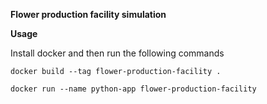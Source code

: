 **Flower production facility simulation**

**Usage**

Install docker and then run the following commands

`docker build --tag flower-production-facility .`

`docker run --name python-app flower-production-facility`

